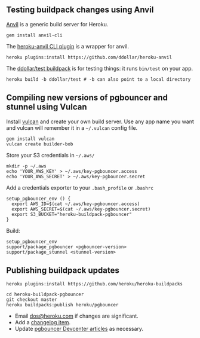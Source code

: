 ## Testing buildpack changes using Anvil

[Anvil](https://github.com/ddollar/anvil) is a generic build server for Heroku.

```
gem install anvil-cli
```

The [heroku-anvil CLI plugin](https://github.com/ddollar/heroku-anvil) is a wrapper for anvil.

```
heroku plugins:install https://github.com/ddollar/heroku-anvil
```

The [ddollar/test buildpack](https://github.com/ddollar/buildpack-test) is for testing things: it runs `bin/test` on your app.

```
heroku build -b ddollar/test # -b can also point to a local directory
```

## Compiling new versions of pgbouncer and stunnel using Vulcan

Install [vulcan](https://github.com/heroku/vulcan) and create your own build server. Use any
app name you want and vulcan will remember it in a `~/.vulcan` config file.

```
gem install vulcan
vulcan create builder-bob
```

Store your S3 credentials in `~/.aws/`

```
mkdir -p ~/.aws
echo 'YOUR_AWS_KEY' > ~/.aws/key-pgbouncer.access
echo 'YOUR_AWS_SECRET' > ~/.aws/key-pgbouncer.secret
```

Add a credentials exporter to your `.bash_profile` or `.bashrc`

```
setup_pgbouncer_env () {
  export AWS_ID=$(cat ~/.aws/key-pgbouncer.access)
  export AWS_SECRET=$(cat ~/.aws/key-pgbouncer.secret)
  export S3_BUCKET="heroku-buildpack-pgbouncer"
}
```

Build:

```
setup_pgbouncer_env
support/package_pgbouncer <pgbouncer-version>
support/package_stunnel <stunnel-version>
```

## Publishing buildpack updates

```
heroku plugins:install https://github.com/heroku/heroku-buildpacks

cd heroku-buildpack-pgbouncer
git checkout master
heroku buildpacks:publish heroku/pgbouncer
```

- Email [dos@heroku.com](mailto:dos@heroku.com) if changes are significant.
- Add a [changelog item](https://devcenter.heroku.com/admin/changelog_items/new).
- Update [pgbouncer Devcenter articles](https://devcenter.heroku.com/admin/articles/owned) as necessary.

